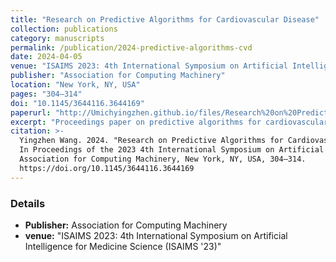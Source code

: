 ```yaml
---
title: "Research on Predictive Algorithms for Cardiovascular Disease"
collection: publications
category: manuscripts
permalink: /publication/2024-predictive-algorithms-cvd
date: 2024-04-05
venue: "ISAIMS 2023: 4th International Symposium on Artificial Intelligence for Medicine Science (ISAIMS '23)"
publisher: "Association for Computing Machinery"
location: "New York, NY, USA"
pages: "304–314"
doi: "10.1145/3644116.3644169"
paperurl: "http://Umichyingzhen.github.io/files/Research%20on%20Predictive%20Algorithms%20for%20Cardiovascular%20Disease.pdf"
excerpt: "Proceedings paper on predictive algorithms for cardiovascular disease, presented at ISAIMS 2023."
citation: >-
  Yingzhen Wang. 2024. "Research on Predictive Algorithms for Cardiovascular Disease."
  In Proceedings of the 2023 4th International Symposium on Artificial Intelligence for Medicine Science (ISAIMS '23).
  Association for Computing Machinery, New York, NY, USA, 304–314.
  https://doi.org/10.1145/3644116.3644169
---
```


### Details
- **Publisher:** Association for Computing Machinery  
- **venue:** "ISAIMS 2023: 4th International Symposium on Artificial Intelligence for Medicine Science (ISAIMS '23)"
